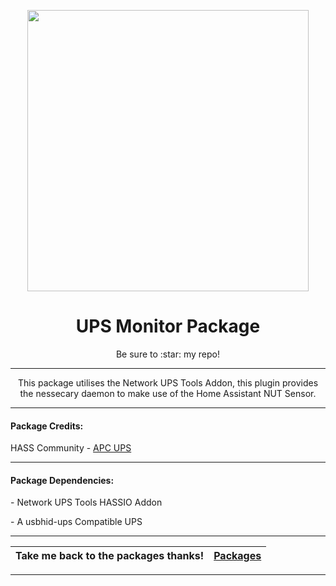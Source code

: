 <p align="center">
  <img src="https://github.com/JamesMcCarthy79/Home-Assistant-Config/blob/master/HA%20Pics/apc_ups.jpg" width="450"/>
</p>
<h1 align="center">UPS Monitor Package</h1>
<p align="center">Be sure to :star: my repo!</p>
<hr *** </hr>
<p align="center">This package utilises the Network UPS Tools Addon, this plugin provides the nessecary daemon to make use of the Home Assistant NUT Sensor.</p>
<hr --- </hr> 

<h4 align="left">Package Credits:</h4>

HASS Community - [APC UPS](https://community.home-assistant.io/t/how-to-connect-your-apc-ups-to-rpi-and-home-assistant-using-apcupsd/10609)

<hr --- </hr>

<h4 align="left">Package Dependencies:</h4>
<p align="left">- Network UPS Tools HASSIO Addon</br>
<p align="left">- A usbhid-ups Compatible UPS</br>
<hr --- </hr>

| Take me back to the packages thanks!| [Packages](https://github.com/JamesMcCarthy79/Home-Assistant-Config/tree/master/config/packages) | 
| --- | --- |

<hr --- </hr>
